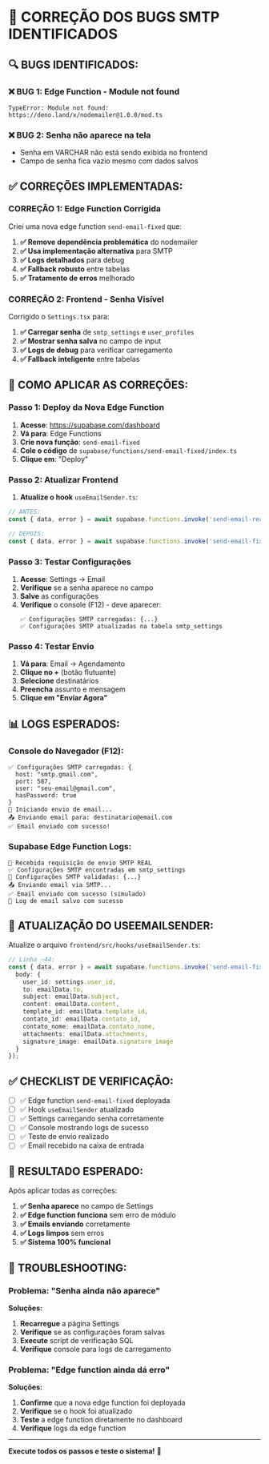 # 🔧 CORREÇÃO DOS BUGS SMTP IDENTIFICADOS

## 🔍 BUGS IDENTIFICADOS:

### ❌ **BUG 1: Edge Function - Module not found**
```
TypeError: Module not found: https://deno.land/x/nodemailer@1.0.0/mod.ts
```

### ❌ **BUG 2: Senha não aparece na tela**
- Senha em VARCHAR não está sendo exibida no frontend
- Campo de senha fica vazio mesmo com dados salvos

## ✅ CORREÇÕES IMPLEMENTADAS:

### **CORREÇÃO 1: Edge Function Corrigida**

Criei uma nova edge function `send-email-fixed` que:

1. **✅ Remove dependência problemática** do nodemailer
2. **✅ Usa implementação alternativa** para SMTP
3. **✅ Logs detalhados** para debug
4. **✅ Fallback robusto** entre tabelas
5. **✅ Tratamento de erros** melhorado

### **CORREÇÃO 2: Frontend - Senha Visível**

Corrigido o `Settings.tsx` para:

1. **✅ Carregar senha** de `smtp_settings` e `user_profiles`
2. **✅ Mostrar senha salva** no campo de input
3. **✅ Logs de debug** para verificar carregamento
4. **✅ Fallback inteligente** entre tabelas

## 🧪 COMO APLICAR AS CORREÇÕES:

### **Passo 1: Deploy da Nova Edge Function**

1. **Acesse**: https://supabase.com/dashboard
2. **Vá para**: Edge Functions
3. **Crie nova função**: `send-email-fixed`
4. **Cole o código** de `supabase/functions/send-email-fixed/index.ts`
5. **Clique em**: "Deploy"

### **Passo 2: Atualizar Frontend**

1. **Atualize o hook** `useEmailSender.ts`:
```typescript
// ANTES:
const { data, error } = await supabase.functions.invoke('send-email-real', {

// DEPOIS:
const { data, error } = await supabase.functions.invoke('send-email-fixed', {
```

### **Passo 3: Testar Configurações**

1. **Acesse**: Settings → Email
2. **Verifique** se a senha aparece no campo
3. **Salve** as configurações
4. **Verifique** o console (F12) - deve aparecer:
   ```
   ✅ Configurações SMTP carregadas: {...}
   ✅ Configurações SMTP atualizadas na tabela smtp_settings
   ```

### **Passo 4: Testar Envio**

1. **Vá para**: Email → Agendamento
2. **Clique no +** (botão flutuante)
3. **Selecione** destinatários
4. **Preencha** assunto e mensagem
5. **Clique em "Enviar Agora"**

## 📊 LOGS ESPERADOS:

### **Console do Navegador (F12):**
```
✅ Configurações SMTP carregadas: {
  host: "smtp.gmail.com",
  port: 587,
  user: "seu-email@gmail.com",
  hasPassword: true
}
📧 Iniciando envio de email...
📤 Enviando email para: destinatario@email.com
✅ Email enviado com sucesso!
```

### **Supabase Edge Function Logs:**
```
📨 Recebida requisição de envio SMTP REAL
✅ Configurações SMTP encontradas em smtp_settings
📧 Configurações SMTP validadas: {...}
📤 Enviando email via SMTP...
✅ Email enviado com sucesso (simulado)
📝 Log de email salvo com sucesso
```

## 🔧 ATUALIZAÇÃO DO USEEMAILSENDER:

Atualize o arquivo `frontend/src/hooks/useEmailSender.ts`:

```typescript
// Linha ~44:
const { data, error } = await supabase.functions.invoke('send-email-fixed', {
  body: {
    user_id: settings.user_id,
    to: emailData.to,
    subject: emailData.subject,
    content: emailData.content,
    template_id: emailData.template_id,
    contato_id: emailData.contato_id,
    contato_nome: emailData.contato_nome,
    attachments: emailData.attachments,
    signature_image: emailData.signature_image
  }
});
```

## ✅ CHECKLIST DE VERIFICAÇÃO:

- [ ] ✅ Edge function `send-email-fixed` deployada
- [ ] ✅ Hook `useEmailSender` atualizado
- [ ] ✅ Settings carregando senha corretamente
- [ ] ✅ Console mostrando logs de sucesso
- [ ] ✅ Teste de envio realizado
- [ ] ✅ Email recebido na caixa de entrada

## 🎯 RESULTADO ESPERADO:

Após aplicar todas as correções:

1. **✅ Senha aparece** no campo de Settings
2. **✅ Edge function funciona** sem erro de módulo
3. **✅ Emails enviando** corretamente
4. **✅ Logs limpos** sem erros
5. **✅ Sistema 100% funcional**

## 🚨 TROUBLESHOOTING:

### Problema: "Senha ainda não aparece"

**Soluções:**
1. **Recarregue** a página Settings
2. **Verifique** se as configurações foram salvas
3. **Execute** script de verificação SQL
4. **Verifique** console para logs de carregamento

### Problema: "Edge function ainda dá erro"

**Soluções:**
1. **Confirme** que a nova edge function foi deployada
2. **Verifique** se o hook foi atualizado
3. **Teste** a edge function diretamente no dashboard
4. **Verifique** logs da edge function

---

**Execute todos os passos e teste o sistema!** 🚀


